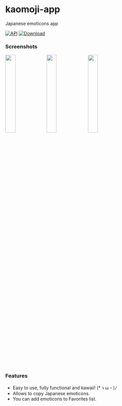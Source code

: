 # kaomoji-app
Japanese emoticons app

[![API](https://img.shields.io/badge/API-15%2B-brightgreen.svg?style=flat)](https://android-arsenal.com/api?level=15)
[![Download](https://img.shields.io/badge/Download-v.1.0.0-blue.svg)](https://github.com/msnthrpc-drnkn-lnr/kaomoji-app/releases/latest)

### Screenshots
<img src="https://github.com/msnthrpc-drnkn-lnr/kaomoji-app/blob/master/screenshots/0.jpg?raw=true" width="25%" /> <img src="https://github.com/msnthrpc-drnkn-lnr/kaomoji-app/blob/master/screenshots/3.jpg?raw=true" width="25%" /> <img src="https://github.com/msnthrpc-drnkn-lnr/kaomoji-app/blob/master/screenshots/2.jpg?raw=true" width="25%" />

### Features
* Easy to use, fully functional and kawaii! (*ゝω・)ﾉ
* Allows to copy Japanese emoticons.
* You can add emoticons to Favorites list.
